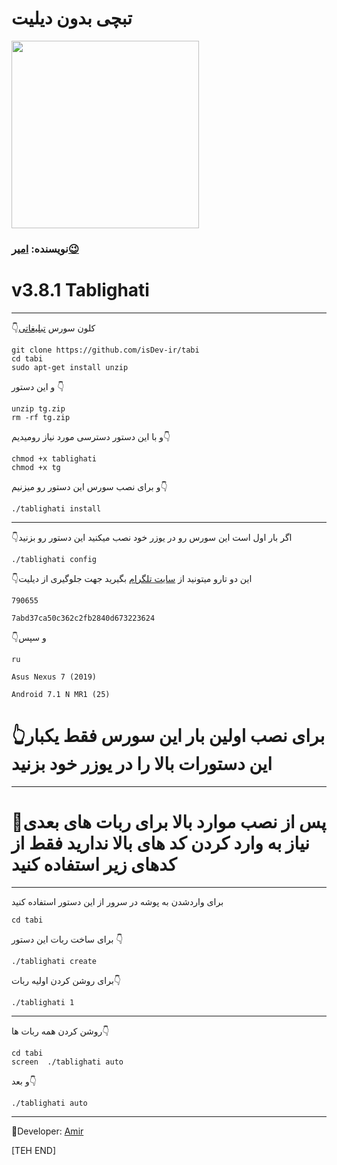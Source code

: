 # **تبچی بدون دیلیت** #

<div align="New Tabchi"><a href="https://t.me/amir_sezar"><img src="http://s7.picofile.com/file/8376843018/IMG_20191101_000253_914.jpg" width="300"></a></div>

### نویسنده: [امیر😉](https://t.me/amir_sezar)

# v3.8.1 Tablighati
---------------------------------

👇کلون سورس [تبلیغاتی](https://t.me/isdevTab)
```
git clone https://github.com/isDev-ir/tabi
cd tabi
sudo apt-get install unzip
```

و این دستور 👇
```
unzip tg.zip
rm -rf tg.zip
```
و با این دستور دسترسی مورد نیاز رومیدیم👇
```
chmod +x tablighati
chmod +x tg
```

و برای نصب سورس این دستور رو میزنیم👇
```
./tablighati install
```
-------------------
👇اگر بار اول است این سورس رو در یوزر خود نصب میکنید این دستور رو بزنید
```
./tablighati config
```
👇این دو تارو میتونید از [سایت تلگرام](https://my.telegram.org/auth) بگیرید جهت جلوگیری از دیلیت
```
790655

7abd37ca50c362c2fb2840d673223624
```
👇و سپس
```
ru

Asus Nexus 7 (2019)

Android 7.1 N MR1 (25)
```
# 👆برای نصب اولین بار این سورس فقط یکبار این دستورات بالا را در یوزر خود بزنید
-------------------
# 📌پس از نصب موارد بالا برای ربات های بعدی نیاز به وارد کردن کد های بالا ندارید فقط از کدهای زیر استفاده کنید
-------------------
برای واردشدن به پوشه در سرور از این دستور استفاده کنید
```
cd tabi
```
برای ساخت ربات این دستور 👇
```
./tablighati create
```
برای روشن کردن اولیه ربات👇
```
./tablighati 1
```
-------------------
 روشن کردن همه ربات ها👇
```
cd tabi
screen  ./tablighati auto
```
و بعد👇
```
./tablighati auto
```
-------------------
🚪Developer: [Amir](https://t.me/amir_sezar)

[TEH END]

